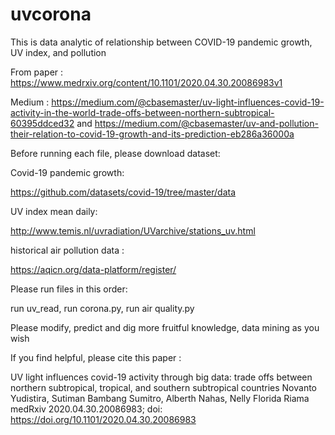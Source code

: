 # uvcorona

This is data analytic of relationship between COVID-19 pandemic growth, UV index, and pollution

From paper : https://www.medrxiv.org/content/10.1101/2020.04.30.20086983v1

Medium : https://medium.com/@cbasemaster/uv-light-influences-covid-19-activity-in-the-world-trade-offs-between-northern-subtropical-60395ddced32 and https://medium.com/@cbasemaster/uv-and-pollution-their-relation-to-covid-19-growth-and-its-prediction-eb286a36000a



Before running each file, please download dataset:

Covid-19 pandemic growth:

https://github.com/datasets/covid-19/tree/master/data

UV index mean daily:

http://www.temis.nl/uvradiation/UVarchive/stations_uv.html

historical air pollution data :

https://aqicn.org/data-platform/register/ 




Please run files in this order:

run uv_read, run corona.py, run air quality.py




Please modify, predict and dig more fruitful knowledge, data mining as you wish

If you find helpful, please cite this paper : 

UV light influences covid-19 activity through big data: trade offs between northern subtropical, tropical, and southern subtropical countries
Novanto Yudistira, Sutiman Bambang Sumitro, Alberth Nahas, Nelly Florida Riama
medRxiv 2020.04.30.20086983; doi: https://doi.org/10.1101/2020.04.30.20086983

